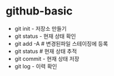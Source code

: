 # github-basic
- git init - 저장소 만들기
- git status - 현재 상태 확인
- git add -A # 변경된파일 스테이징에 등록
- git status # 현재 상태 추적
- git commit - 현재 상태 저장
- git log - 이력 확인
